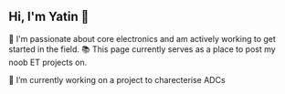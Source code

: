 ## Hi, I'm Yatin 👋

🔧 I'm passionate about core electronics and am actively working to get started in the field.
📚 This page currently serves as a place to post my noob ET projects on.

🔭 I’m currently working on a project to charecterise ADCs


<!--
**yatinshankar/yatinshankar** is a ✨ _special_ ✨ repository because its `README.md` (this file) appears on your GitHub profile.

Here are some ideas to get you started:

- 🔭 I’m currently working on ...
- 🌱 I’m currently learning ...
- 👯 I’m looking to collaborate on ...
- 🤔 I’m looking for help with ...
- 💬 Ask me about ...
- 📫 How to reach me: ...
- 😄 Pronouns: ...
- ⚡ Fun fact: ...
-->
